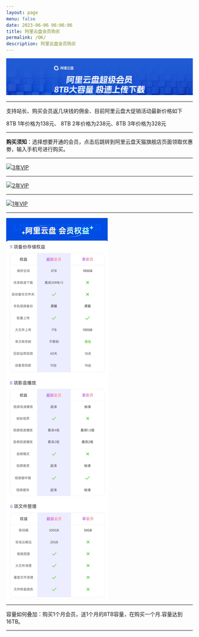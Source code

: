 ```yaml
---
layout: page
menu: false
date: 2023-06-06 06:06:06
title: 阿里云盘会员购买
permalink: /OK/
description: 阿里云盘会员购买
---
```


<img src="/assets/img/ok/top.webp" alt="阿里云盘会员直充" >

---

支持站长、购买会员返几块钱的佣金、目前阿里云盘大促销活动最新价格如下

8TB 1年价格为138元、 8TB 2年价格为238元、8TB 3年价格为328元

---

**购买须知**：选择想要开通的会员，点击后跳转到阿里云盘天猫旗舰店页面领取优惠劵，输入手机号进行购买。

---

<a href="https://s.click.taobao.com/cF7jT5u" target="_blank"><img src="https://cdn-us.imgs.moe/2023/11/20/3年VIP_WD26KeX0Ct.webp" alt="3年VIP"></a>

---

<a href="https://s.click.taobao.com/BWFhu8u" target="_blank"><img src="https://cdn-us.imgs.moe/2023/11/20/2年VIP_EcRXPF9jlr.webp" alt="2年VIP"></a>

---

<a href="https://s.click.taobao.com/iJVgu8u" target="_blank"><img src="https://cdn-us.imgs.moe/2023/11/20/1年VIP_KB5H2wWQTs.webp" alt="1年VIP"></a>


---

<img src="/assets/img/OK/dibu.webp" alt="会员权益">

---

容量如何叠加：购买1个月会员，送1个月的8TB容量，在购买一个月.容量达到16TB。

---
